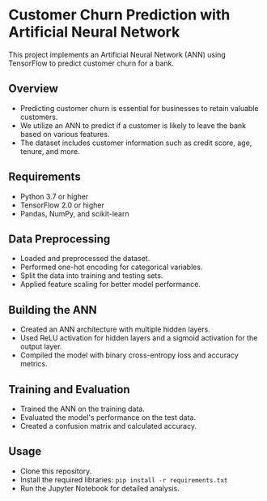# Customer Churn Prediction with Artificial Neural Network

This project implements an Artificial Neural Network (ANN) using TensorFlow to predict customer churn for a bank.

## Overview

- Predicting customer churn is essential for businesses to retain valuable customers.
- We utilize an ANN to predict if a customer is likely to leave the bank based on various features.
- The dataset includes customer information such as credit score, age, tenure, and more.

## Requirements

- Python 3.7 or higher
- TensorFlow 2.0 or higher
- Pandas, NumPy, and scikit-learn

## Data Preprocessing

- Loaded and preprocessed the dataset.
- Performed one-hot encoding for categorical variables.
- Split the data into training and testing sets.
- Applied feature scaling for better model performance.

## Building the ANN

- Created an ANN architecture with multiple hidden layers.
- Used ReLU activation for hidden layers and a sigmoid activation for the output layer.
- Compiled the model with binary cross-entropy loss and accuracy metrics.

## Training and Evaluation

- Trained the ANN on the training data.
- Evaluated the model's performance on the test data.
- Created a confusion matrix and calculated accuracy.

## Usage

- Clone this repository.
- Install the required libraries: `pip install -r requirements.txt`
- Run the Jupyter Notebook for detailed analysis.
